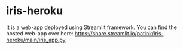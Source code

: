 # iris-heroku
It is a web-app deployed using Streamlit framework.
You can find the hosted web-app over here: https://share.streamlit.io/patink/iris-heroku/main/iris_app.py
